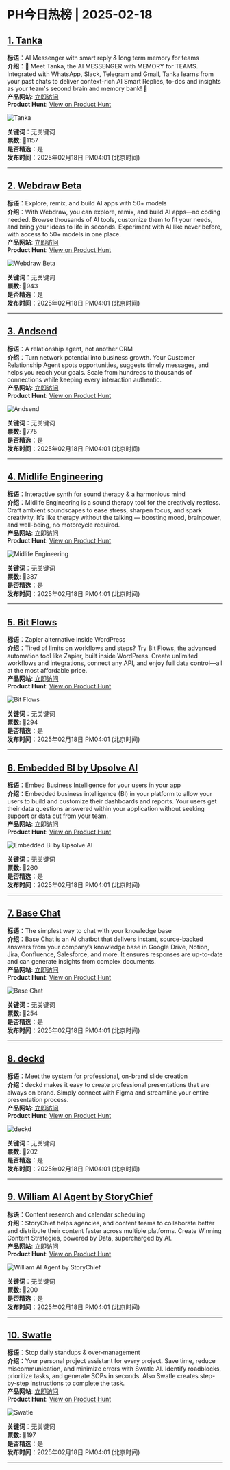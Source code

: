 # PH今日热榜 | 2025-02-18

## [1. Tanka](https://www.producthunt.com/posts/tanka?utm_campaign=producthunt-api&utm_medium=api-v2&utm_source=Application%3A+linewalker+%28ID%3A+135281%29)  
**标语**：AI Messenger with smart reply & long term memory for teams  
**介绍**：🚀 Meet Tanka, the AI MESSENGER with MEMORY for TEAMS. Integrated with WhatsApp, Slack, Telegram and Gmail, Tanka learns from your past chats to deliver context-rich AI Smart Replies, to-dos and insights as your team's second brain and memory bank! 🧠  
**产品网站**: [立即访问](https://www.producthunt.com/r/ITRCFT53ZUMR3X?utm_campaign=producthunt-api&utm_medium=api-v2&utm_source=Application%3A+linewalker+%28ID%3A+135281%29)  
**Product Hunt**: [View on Product Hunt](https://www.producthunt.com/posts/tanka?utm_campaign=producthunt-api&utm_medium=api-v2&utm_source=Application%3A+linewalker+%28ID%3A+135281%29)  

![Tanka](https://ph-files.imgix.net/e91ec76c-aa13-43cd-93a2-d98bd75850cc.png?auto=format&fit=crop&frame=1&h=512&w=1024)  

**关键词**：无关键词  
**票数**: 🔺1157  
**是否精选**：是  
**发布时间**：2025年02月18日 PM04:01 (北京时间)  

---

## [2. Webdraw Beta](https://www.producthunt.com/posts/webdraw-beta?utm_campaign=producthunt-api&utm_medium=api-v2&utm_source=Application%3A+linewalker+%28ID%3A+135281%29)  
**标语**：Explore, remix, and build AI apps with 50+ models  
**介绍**：With Webdraw, you can explore, remix, and build AI apps—no coding needed. Browse thousands of AI tools, customize them to fit your needs, and bring your ideas to life in seconds. Experiment with AI like never before, with access to 50+ models in one place.  
**产品网站**: [立即访问](https://www.producthunt.com/r/7MJZJICILKU5F7?utm_campaign=producthunt-api&utm_medium=api-v2&utm_source=Application%3A+linewalker+%28ID%3A+135281%29)  
**Product Hunt**: [View on Product Hunt](https://www.producthunt.com/posts/webdraw-beta?utm_campaign=producthunt-api&utm_medium=api-v2&utm_source=Application%3A+linewalker+%28ID%3A+135281%29)  

![Webdraw Beta](https://ph-files.imgix.net/38798d66-a576-40ee-9570-bdbf7814e889.png?auto=format&fit=crop&frame=1&h=512&w=1024)  

**关键词**：无关键词  
**票数**: 🔺943  
**是否精选**：是  
**发布时间**：2025年02月18日 PM04:01 (北京时间)  

---

## [3. Andsend](https://www.producthunt.com/posts/andsend?utm_campaign=producthunt-api&utm_medium=api-v2&utm_source=Application%3A+linewalker+%28ID%3A+135281%29)  
**标语**：A relationship agent, not another CRM  
**介绍**：Turn network potential into business growth. Your Customer Relationship Agent spots opportunities, suggests timely messages, and helps you reach your goals. Scale from hundreds to thousands of connections while keeping every interaction authentic.  
**产品网站**: [立即访问](https://www.producthunt.com/r/OZ2AKN3QHOBLRV?utm_campaign=producthunt-api&utm_medium=api-v2&utm_source=Application%3A+linewalker+%28ID%3A+135281%29)  
**Product Hunt**: [View on Product Hunt](https://www.producthunt.com/posts/andsend?utm_campaign=producthunt-api&utm_medium=api-v2&utm_source=Application%3A+linewalker+%28ID%3A+135281%29)  

![Andsend](https://ph-files.imgix.net/9e254525-54d9-44ed-8158-e383cfbe1e46.png?auto=format&fit=crop&frame=1&h=512&w=1024)  

**关键词**：无关键词  
**票数**: 🔺775  
**是否精选**：是  
**发布时间**：2025年02月18日 PM04:01 (北京时间)  

---

## [4. Midlife Engineering](https://www.producthunt.com/posts/midlife-engineering?utm_campaign=producthunt-api&utm_medium=api-v2&utm_source=Application%3A+linewalker+%28ID%3A+135281%29)  
**标语**：Interactive synth for sound therapy & a harmonious mind  
**介绍**：Midlife Engineering is a sound therapy tool for the creatively restless. Craft ambient soundscapes to ease stress, sharpen focus, and spark creativity. It’s like therapy without the talking — boosting mood, brainpower, and well-being, no motorcycle required.  
**产品网站**: [立即访问](https://www.producthunt.com/r/5WSC3HISDPUMM2?utm_campaign=producthunt-api&utm_medium=api-v2&utm_source=Application%3A+linewalker+%28ID%3A+135281%29)  
**Product Hunt**: [View on Product Hunt](https://www.producthunt.com/posts/midlife-engineering?utm_campaign=producthunt-api&utm_medium=api-v2&utm_source=Application%3A+linewalker+%28ID%3A+135281%29)  

![Midlife Engineering](https://ph-files.imgix.net/454da65e-c9e5-4d4d-93ff-8e263a046aca.png?auto=format&fit=crop&frame=1&h=512&w=1024)  

**关键词**：无关键词  
**票数**: 🔺387  
**是否精选**：是  
**发布时间**：2025年02月18日 PM04:01 (北京时间)  

---

## [5. Bit Flows](https://www.producthunt.com/posts/bit-flows?utm_campaign=producthunt-api&utm_medium=api-v2&utm_source=Application%3A+linewalker+%28ID%3A+135281%29)  
**标语**：Zapier alternative inside WordPress  
**介绍**：Tired of limits on workflows and steps? Try Bit Flows, the advanced automation tool like Zapier, built inside WordPress. Create unlimited workflows and integrations, connect any API, and enjoy full data control—all at the most affordable price.  
**产品网站**: [立即访问](https://www.producthunt.com/r/5K3CFLZ6CNZT3K?utm_campaign=producthunt-api&utm_medium=api-v2&utm_source=Application%3A+linewalker+%28ID%3A+135281%29)  
**Product Hunt**: [View on Product Hunt](https://www.producthunt.com/posts/bit-flows?utm_campaign=producthunt-api&utm_medium=api-v2&utm_source=Application%3A+linewalker+%28ID%3A+135281%29)  

![Bit Flows](https://ph-files.imgix.net/097c624b-067a-4439-bca8-bda83a87788b.png?auto=format&fit=crop&frame=1&h=512&w=1024)  

**关键词**：无关键词  
**票数**: 🔺294  
**是否精选**：是  
**发布时间**：2025年02月18日 PM04:01 (北京时间)  

---

## [6. Embedded BI by Upsolve AI](https://www.producthunt.com/posts/embedded-bi-by-upsolve-ai?utm_campaign=producthunt-api&utm_medium=api-v2&utm_source=Application%3A+linewalker+%28ID%3A+135281%29)  
**标语**：Embed Business Intelligence for your users in your app  
**介绍**：Embedded business intelligence (BI) in your platform to allow your users to build and customize their dashboards and reports. Your users get their data questions answered within your application without seeking support or data cut from your team.  
**产品网站**: [立即访问](https://www.producthunt.com/r/W7EFUHLKBGLIO7?utm_campaign=producthunt-api&utm_medium=api-v2&utm_source=Application%3A+linewalker+%28ID%3A+135281%29)  
**Product Hunt**: [View on Product Hunt](https://www.producthunt.com/posts/embedded-bi-by-upsolve-ai?utm_campaign=producthunt-api&utm_medium=api-v2&utm_source=Application%3A+linewalker+%28ID%3A+135281%29)  

![Embedded BI by Upsolve AI](https://ph-files.imgix.net/1312109f-316f-49f7-b3db-93cd48298e4c.png?auto=format&fit=crop&frame=1&h=512&w=1024)  

**关键词**：无关键词  
**票数**: 🔺260  
**是否精选**：是  
**发布时间**：2025年02月18日 PM04:01 (北京时间)  

---

## [7. Base Chat](https://www.producthunt.com/posts/base-chat?utm_campaign=producthunt-api&utm_medium=api-v2&utm_source=Application%3A+linewalker+%28ID%3A+135281%29)  
**标语**：The simplest way to chat with your knowledge base  
**介绍**：Base Chat is an AI chatbot that delivers instant, source-backed answers from your company’s knowledge base in Google Drive, Notion, Jira, Confluence, Salesforce, and more. It ensures responses are up-to-date and can generate insights from complex documents.  
**产品网站**: [立即访问](https://www.producthunt.com/r/E5S356EFKHPV2X?utm_campaign=producthunt-api&utm_medium=api-v2&utm_source=Application%3A+linewalker+%28ID%3A+135281%29)  
**Product Hunt**: [View on Product Hunt](https://www.producthunt.com/posts/base-chat?utm_campaign=producthunt-api&utm_medium=api-v2&utm_source=Application%3A+linewalker+%28ID%3A+135281%29)  

![Base Chat](https://ph-files.imgix.net/3f0cc41c-ad26-48c5-b592-6d6e86e5ef17.png?auto=format&fit=crop&frame=1&h=512&w=1024)  

**关键词**：无关键词  
**票数**: 🔺254  
**是否精选**：是  
**发布时间**：2025年02月18日 PM04:01 (北京时间)  

---

## [8. deckd](https://www.producthunt.com/posts/deckd-2?utm_campaign=producthunt-api&utm_medium=api-v2&utm_source=Application%3A+linewalker+%28ID%3A+135281%29)  
**标语**：Meet the system for professional, on-brand slide creation  
**介绍**：deckd makes it easy to create professional presentations that are always on brand. Simply connect with Figma and streamline your entire presentation process.  
**产品网站**: [立即访问](https://www.producthunt.com/r/ICRIEBPUSWINTU?utm_campaign=producthunt-api&utm_medium=api-v2&utm_source=Application%3A+linewalker+%28ID%3A+135281%29)  
**Product Hunt**: [View on Product Hunt](https://www.producthunt.com/posts/deckd-2?utm_campaign=producthunt-api&utm_medium=api-v2&utm_source=Application%3A+linewalker+%28ID%3A+135281%29)  

![deckd](https://ph-files.imgix.net/2b288459-87ba-4739-86c1-0dffbff104d5.png?auto=format&fit=crop&frame=1&h=512&w=1024)  

**关键词**：无关键词  
**票数**: 🔺202  
**是否精选**：是  
**发布时间**：2025年02月18日 PM04:01 (北京时间)  

---

## [9. William AI Agent by StoryChief](https://www.producthunt.com/posts/william-ai-agent-by-storychief?utm_campaign=producthunt-api&utm_medium=api-v2&utm_source=Application%3A+linewalker+%28ID%3A+135281%29)  
**标语**：Content research and calendar scheduling  
**介绍**：StoryChief helps agencies, and content teams to collaborate better and distribute their content faster across multiple platforms.&nbsp;Create Winning Content Strategies, powered by Data, supercharged by AI.  
**产品网站**: [立即访问](https://www.producthunt.com/r/YFIZKAFXZ77YZL?utm_campaign=producthunt-api&utm_medium=api-v2&utm_source=Application%3A+linewalker+%28ID%3A+135281%29)  
**Product Hunt**: [View on Product Hunt](https://www.producthunt.com/posts/william-ai-agent-by-storychief?utm_campaign=producthunt-api&utm_medium=api-v2&utm_source=Application%3A+linewalker+%28ID%3A+135281%29)  

![William AI Agent by StoryChief](https://ph-files.imgix.net/b466e757-f01b-436b-9204-17affb849acb.png?auto=format&fit=crop&frame=1&h=512&w=1024)  

**关键词**：无关键词  
**票数**: 🔺200  
**是否精选**：是  
**发布时间**：2025年02月18日 PM04:01 (北京时间)  

---

## [10. Swatle](https://www.producthunt.com/posts/swatle-3?utm_campaign=producthunt-api&utm_medium=api-v2&utm_source=Application%3A+linewalker+%28ID%3A+135281%29)  
**标语**：Stop daily standups & over-management  
**介绍**：Your personal project assistant for every project. Save time, reduce miscommunication, and minimize errors with Swatle AI. Identify roadblocks, prioritize tasks, and generate SOPs in seconds. Also Swatle creates step-by-step instructions to complete the task.  
**产品网站**: [立即访问](https://www.producthunt.com/r/S2S2IGZBVB4FRT?utm_campaign=producthunt-api&utm_medium=api-v2&utm_source=Application%3A+linewalker+%28ID%3A+135281%29)  
**Product Hunt**: [View on Product Hunt](https://www.producthunt.com/posts/swatle-3?utm_campaign=producthunt-api&utm_medium=api-v2&utm_source=Application%3A+linewalker+%28ID%3A+135281%29)  

![Swatle](https://ph-files.imgix.net/aa4e35ab-39e9-4e6b-9a96-adbfc8381458.png?auto=format&fit=crop&frame=1&h=512&w=1024)  

**关键词**：无关键词  
**票数**: 🔺197  
**是否精选**：是  
**发布时间**：2025年02月18日 PM04:01 (北京时间)  

---

